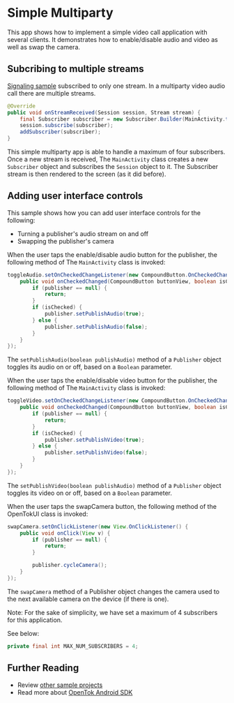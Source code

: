 # Simple Multiparty

This app shows how to implement a simple video call application with several clients. It demonstrates how to enable/disable audio and video as well as swap the camera.

## Subcribing to multiple streams

[Signaling sample](../Signaling) subscribed to only one stream. In a multiparty video audio call
there are multiple streams.

```java
@Override
public void onStreamReceived(Session session, Stream stream) {
    final Subscriber subscriber = new Subscriber.Builder(MainActivity.this, stream).build();
    session.subscribe(subscriber);
    addSubscriber(subscriber);
}
```

This simple multiparty app is able to handle a maximum of four subscribers. Once a
new stream is received, The `MainActivity` class creates a new `Subscriber` object and
subscribes the `Session` object to it. The Subscriber stream is then rendered to the
screen (as it did before).

## Adding user interface controls

This sample shows how you can add user interface controls for the following:
* Turning a publisher's audio stream on and off
* Swapping the publisher's camera

When the user taps the enable/disable audio button for the publisher, the following method of The `MainActivity` class
is invoked:

```java
toggleAudio.setOnCheckedChangeListener(new CompoundButton.OnCheckedChangeListener() {
    public void onCheckedChanged(CompoundButton buttonView, boolean isChecked) {
        if (publisher == null) {
            return;
        }
        if (isChecked) {
            publisher.setPublishAudio(true);
        } else {
            publisher.setPublishAudio(false);
        }
    }
});
```

The `setPublishAudio(boolean publishAudio)` method of a `Publisher` object toggles its audio on or off, based on a
`Boolean` parameter.

When the user taps the enable/disable video button for the publisher, the following method of The `MainActivity` class
is invoked:

```java
toggleVideo.setOnCheckedChangeListener(new CompoundButton.OnCheckedChangeListener() {
    public void onCheckedChanged(CompoundButton buttonView, boolean isChecked) {
        if (publisher == null) {
            return;
        }
        if (isChecked) {
            publisher.setPublishVideo(true);
        } else {
            publisher.setPublishVideo(false);
        }
    }
});
```

The `setPublishVideo(boolean publishAudio)` method of a `Publisher` object toggles its video on or off, based on a
`Boolean` parameter.

When the user taps the swapCamera button, the following method of the OpenTokUI class
is invoked:

```java
swapCamera.setOnClickListener(new View.OnClickListener() {
    public void onClick(View v) {
        if (publisher == null) {
            return;
        }

        publisher.cycleCamera();
    }
});
```

The `swapCamera` method of a Publisher object changes the camera used to the next available camera
on the device (if there is one).

Note: For the sake of simplicity, we have set a maximum of 4 subscribers for this application.

See below: 
```java
private final int MAX_NUM_SUBSCRIBERS = 4;
```

## Further Reading

* Review [other sample projects](../)
* Read more about [OpenTok Android SDK](https://tokbox.com/developer/sdks/android/)

